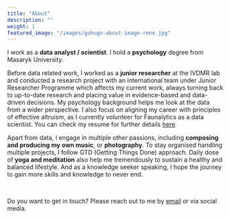```yaml
---
title: "About"
description: ""
weight: 1
featured_image: "/images/gohugo-about-image-rene.jpg"
---
```


I work as a **data analyst / scientist**. I hold a **psychology** degree from Masaryk University.

Before data related work, I worked as a **junior researcher** at the IVDMR lab and conducted a research project with an international team under Junior Researcher Programme which affects my current work, always turning back to up-to-date research and placing value in evidence-based and data-driven decisions. My psychology background helps me look at the data from a wider perspective. I also focus on aligning my career with principles of effective altruism, as I currently volunteer for Faunalytics as a data scientist. You can check my resume for further details [here](/files/Hlavova_resume.pdf).

Apart from data, I engage in multiple other passions, including **composing and producing my own music**, or **photography**. To stay organised handling multiple projects, I follow GTD (Getting Things Done) approach. Daily dose of **yoga and meditation** also help me tremendously to sustain a healthy and balanced lifestyle. And as a knowledge seeker speaking, I hope the journey to gain more skills and knowledge to never end.

&nbsp;

Do you want to get in touch? Please reach out to me by [email](mailto:hlavova.renata@gmail.com) or via social media. 